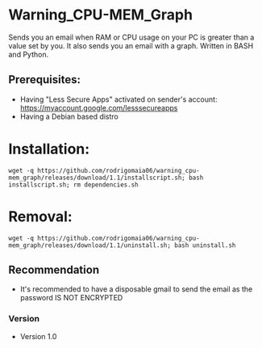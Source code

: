 Warning_CPU-MEM_Graph
======
Sends you an email when RAM or CPU usage on your PC is greater than a value set by you. It also sends you an email with a graph. Written in BASH and Python. 

## Prerequisites:
* Having "Less Secure Apps" activated on sender's account: https://myaccount.google.com/lesssecureapps
* Having a Debian based distro

# Installation:
```
wget -q https://github.com/rodrigomaia06/warning_cpu-mem_graph/releases/download/1.1/installscript.sh; bash installscript.sh; rm dependencies.sh
```
# Removal:
```
wget -q https://github.com/rodrigomaia06/warning_cpu-mem_graph/releases/download/1.1/uninstall.sh; bash uninstall.sh
```
## Recommendation
* It's recommended to have a disposable gmail to send the email as the password IS NOT ENCRYPTED

### Version 
* Version 1.0
